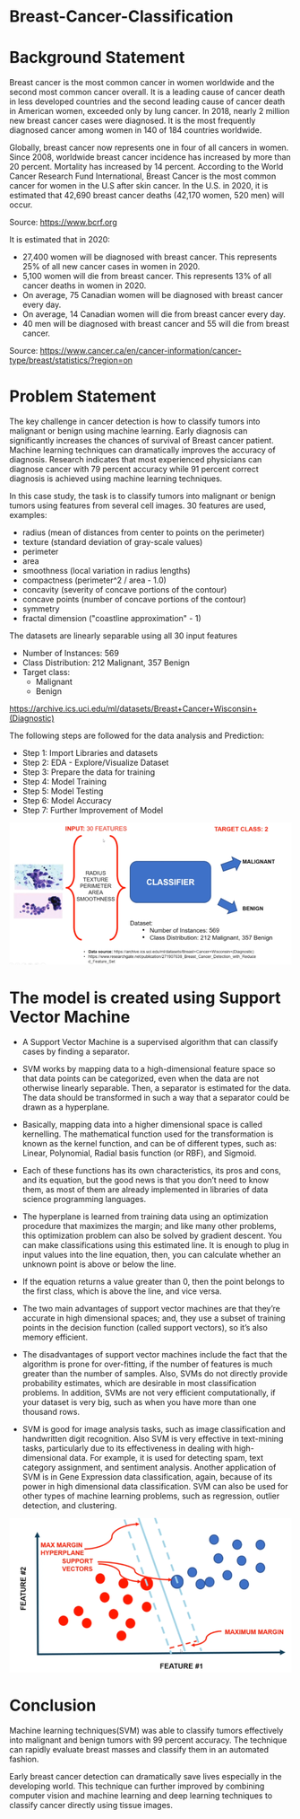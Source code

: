 # Breast-Cancer-Classification


# Background Statement

Breast cancer is the most common cancer in women worldwide and the second most common cancer overall. It is a leading cause of cancer death in less developed countries and the second leading cause of cancer death in American women, exceeded only by lung cancer. In 2018, nearly 2 million new breast cancer cases were diagnosed. It is the most frequently diagnosed cancer among women in 140 of 184 countries worldwide.

Globally, breast cancer now represents one in four of all cancers in women. Since 2008, worldwide breast cancer incidence has increased by more than 20 percent. Mortality has increased by 14 percent. ​According to the World Cancer Research Fund International, Breast Cancer is the most common cancer for women in the U.S after skin cancer.  In the U.S. in 2020, it is estimated that 42,690 breast cancer deaths (42,170 women, 520 men) will occur.

Source: https://www.bcrf.org


It is estimated that in 2020:

- 27,400 women will be diagnosed with breast cancer. This represents 25% of all new cancer cases in women in 2020.
- 5,100 women will die from breast cancer. This represents 13% of all cancer deaths in women in 2020.
- On average, 75 Canadian women will be diagnosed with breast cancer every day.
- On average, 14 Canadian women will die from breast cancer every day.
- 40 men will be diagnosed with breast cancer and 55 will die from breast cancer.

Source: https://www.cancer.ca/en/cancer-information/cancer-type/breast/statistics/?region=on


# Problem Statement
The key challenge in cancer detection is how to classify tumors into malignant or benign using machine learning. Early diagnosis can significantly increases the chances of survival of Breast cancer patient. Machine learning techniques can dramatically improves the accuracy of diagnosis. Research indicates that most experienced physicians can diagnose cancer with 79 percent accuracy while 91 percent correct diagnosis is achieved using machine learning techniques.


In this case study, the task is to classify tumors into malignant or benign tumors using features from several cell images. 30 features are used, examples:
- radius (mean of distances from center to points on the perimeter)
- texture (standard deviation of gray-scale values)
- perimeter
- area
- smoothness (local variation in radius lengths)
- compactness (perimeter^2 / area - 1.0)
- concavity (severity of concave portions of the contour)
- concave points (number of concave portions of the contour)
- symmetry 
- fractal dimension ("coastline approximation" - 1)

The datasets are linearly separable using all 30 input features
- Number of Instances: 569
- Class Distribution: 212 Malignant, 357 Benign
- Target class:
    - Malignant
    - Benign


https://archive.ics.uci.edu/ml/datasets/Breast+Cancer+Wisconsin+(Diagnostic)


The following steps are followed for the data analysis and Prediction:
- Step 1: Import Libraries and datasets
- Step 2: EDA - Explore/Visualize Dataset
- Step 3: Prepare the data for training
- Step 4: Model Training 
- Step 5: Model Testing
- Step 6: Model Accuracy
- Step 7: Further Improvement of Model

![Image1](https://github.com/Pragati01234/Breast-Cancer-Classification/blob/main/bc1.png)

# The model is created using Support Vector Machine
- A Support Vector Machine is a supervised algorithm that can classify cases by finding a separator.

- SVM works by mapping data to a high-dimensional feature space so that data points can be categorized,
even when the data are not otherwise linearly separable.
Then, a separator is estimated for the data.
The data should be transformed in such a way that a separator could be drawn as a hyperplane.

- Basically, mapping data into a higher dimensional space is called kernelling. The mathematical function used for the transformation is known as the kernel function, and can be of different types, such as: Linear, Polynomial, Radial basis function (or RBF), and Sigmoid.

- Each of these functions has its own characteristics, its pros and cons, and its equation, but the
good news is that you don’t need to know them, as most of them are already implemented in libraries of data science programming languages.

- The hyperplane is learned from training data using an optimization procedure that maximizes the margin; and like many other problems, this optimization problem can also be solved by gradient descent. You can make classifications using this estimated line. It is enough to plug in input values into the line equation, then, you can calculate whether an unknown point is above or below the line.
- If the equation returns a value greater than 0, then the point belongs to the first class, which is above the line, and vice versa.
- The two main advantages of support vector machines are that they’re accurate in high dimensional spaces; and, they use a subset of training points in the decision function (called support vectors), so it’s also memory efficient.
- The disadvantages of support vector machines include the fact that the algorithm is prone for over-fitting, if the number of features is much greater than the number of samples. Also, SVMs do not directly provide probability estimates, which are desirable in most classification
problems. In addition, SVMs are not very efficient computationally, if your dataset is very big, such as when
you have more than one thousand rows.
- SVM is good for image analysis tasks, such as image classification and handwritten digit recognition. Also SVM is very effective in text-mining tasks, particularly due to its effectiveness in dealing with high-dimensional data. For example, it is used for detecting spam, text category assignment, and sentiment analysis. Another application of SVM is in Gene Expression data classification, again, because of its power in high dimensional data classification. SVM can also be used for other types of machine learning problems, such as regression, outlier detection, and clustering.

![Image2](https://github.com/Pragati01234/Breast-Cancer-Classification/blob/main/svm.png)

# Conclusion
Machine learning techniques(SVM) was able to classify tumors effectively into malignant and benign tumors with 99 percent accuracy. The technique can rapidly evaluate breast masses and classify them in an automated fashion.

Early breast cancer detection can dramatically save lives especially in the developing world. This technique can further improved by combining computer vision and machine learning and deep learning techniques to classify cancer directly using tissue images.
 
